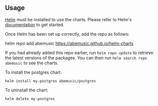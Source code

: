 ## Usage

[Helm](https://helm.sh) must be installed to use the charts.  Please refer to
Helm's [documentation](https://helm.sh/docs) to get started.

Once Helm has been set up correctly, add the repo as follows:

  helm repo add abemusic https://abemusic.github.io/helm-charts

If you had already added this repo earlier, run `helm repo update` to retrieve
the latest versions of the packages.  You can then run `helm search repo
abemusic` to see the charts.

To install the postgres chart:

    helm install my-postgres abemusic/postgres

To uninstall the chart:

    helm delete my-postgres

